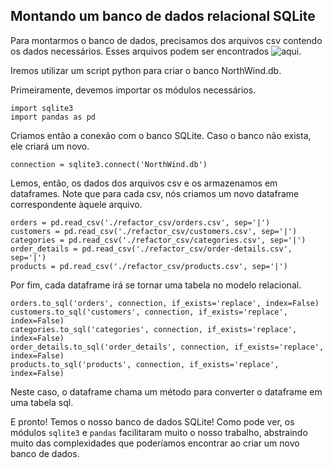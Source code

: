 ## Montando um banco de dados relacional SQLite
Para montarmos o banco de dados, precisamos dos arquivos csv contendo os dados necessários. Esses arquivos podem ser encontrados ![aqui](/arquivos/csv).

Iremos utilizar um script python para criar o banco NorthWind.db.

Primeiramente, devemos importar os módulos necessários.
```
import sqlite3
import pandas as pd
```

Criamos então a conexão com o banco SQLite. Caso o banco não exista, ele criará um novo.
```
connection = sqlite3.connect('NorthWind.db')
```

Lemos, então, os dados dos arquivos csv e os armazenamos em dataframes.
Note que para cada csv, nós criamos um novo dataframe correspondente àquele arquivo. 
```
orders = pd.read_csv('./refactor_csv/orders.csv', sep='|')
customers = pd.read_csv('./refactor_csv/customers.csv', sep='|')
categories = pd.read_csv('./refactor_csv/categories.csv', sep='|')
order_details = pd.read_csv('./refactor_csv/order-details.csv', sep='|')
products = pd.read_csv('./refactor_csv/products.csv', sep='|')
```

Por fim, cada dataframe irá se tornar uma tabela no modelo relacional. 
```
orders.to_sql('orders', connection, if_exists='replace', index=False)
customers.to_sql('customers', connection, if_exists='replace', index=False)
categories.to_sql('categories', connection, if_exists='replace', index=False)
order_details.to_sql('order_details', connection, if_exists='replace', index=False)
products.to_sql('products', connection, if_exists='replace', index=False)
```
Neste caso, o dataframe chama um método para converter o dataframe em uma tabela sql.

E pronto! Temos o nosso banco de dados SQLite!
Como pode ver, os módulos  `sqlite3` e `pandas` facilitaram muito o nosso trabalho, abstraindo muito das complexidades que poderíamos encontrar ao criar um novo banco de dados.

